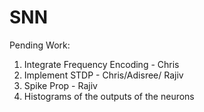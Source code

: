# SNN
Pending Work:
1. Integrate Frequency Encoding - Chris
2. Implement STDP - Chris/Adisree/ Rajiv
3. Spike Prop - Rajiv
4. Histograms of the outputs of the neurons
